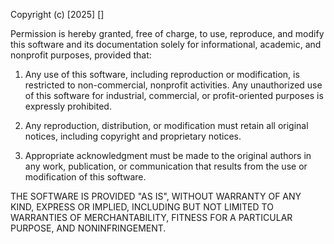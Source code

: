 Copyright (c) [2025] []

Permission is hereby granted, free of charge, to use, reproduce, and modify this software and its documentation solely for informational, academic, and nonprofit purposes, provided that:

1. Any use of this software, including reproduction or modification, is restricted to non-commercial, nonprofit activities. Any unauthorized use of this software for industrial, commercial, or profit-oriented purposes is expressly prohibited.

2. Any reproduction, distribution, or modification must retain all original notices, including copyright and proprietary notices.

3. Appropriate acknowledgment must be made to the original authors in any work, publication, or communication that results from the use or modification of this software.

THE SOFTWARE IS PROVIDED "AS IS", WITHOUT WARRANTY OF ANY KIND, EXPRESS OR IMPLIED, INCLUDING BUT NOT LIMITED TO WARRANTIES OF MERCHANTABILITY, FITNESS FOR A PARTICULAR PURPOSE, AND NONINFRINGEMENT.
